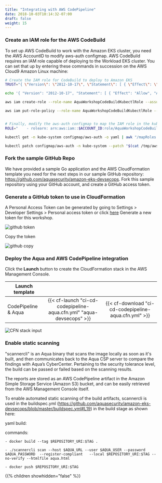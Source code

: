 ```yaml
---
title: "Integrating with AWS CodePipeline"
date: 2018-10-03T10:14:32-07:00
draft: false
weight: 15
---
```


### Create an IAM role for the AWS CodeBuild
To set up AWS CodeBuild to work with the Amazon EKS cluster, you need the AWS AccountID to modify aws-auth configmap. AWS CodeBuild requires an IAM role capable of deploying to the Workload EKS cluster. You can set that up by entering these commands in succession on the AWS Cloud9 Amazon Linux machine:

```bash
# Create the IAM role for CodeBuild to deploy to Amazon EKS
TRUST="{ \"Version\": \"2012-10-17\", \"Statement\": [ { \"Effect\": \"Allow\", \"Principal\": { \"AWS\": \"arn:aws:iam::${ACCOUNT_ID}:root\" }, \"Action\": \"sts:AssumeRole\" } ] }"

echo '{ "Version": "2012-10-17", "Statement": [ { "Effect": "Allow", "Action": "eks:Describe*", "Resource": "*" } ] }' > /tmp/iam-role-policy

aws iam create-role --role-name AquaWorkshopCodeBuildKubectlRole --assume-role-policy-document "$TRUST" --output text --query 'Role.Arn'

aws iam put-role-policy --role-name AquaWorkshopCodeBuildKubectlRole --policy-name eks-describe --policy-document file:///tmp/iam-role-policy


# Finally, modify the aws-auth configmap to map the IAM role in the kubeconfig file:
ROLE="    - rolearn: arn:aws:iam::$ACCOUNT_ID:role/AquaWorkshopCodeBuildKubectlRole\n      username: build\n      groups:\n        - system:masters"

kubectl get -n kube-system configmap/aws-auth -o yaml | awk "/mapRoles: \|/{print;print \"$ROLE\";next}1" > /tmp/aws-auth-patch.yml

kubectl patch configmap/aws-auth -n kube-system --patch "$(cat /tmp/aws-auth-patch.yml)"
```

### Fork the sample GitHub Repo
We have provided a sample Go application and the AWS CloudFormation template you need for the next steps in our sample GitHub repository: https://github.com/aquasecurity/amazon-eks-devsecops. Fork this sample repository using your GitHub account, and create a GitHub access token.

### Generate a GitHub token to use in CloudFormation
A Personal Access Token can be generated by going to Settings > Developer Settings > Personal access token or click [here](https://github.com/settings/tokens)
Generate a new token for this workshop.

![github token](/images/devsecops/github-token.png)

Copy the token

![github copy](/images/devsecops/github_copy_access.png)


### Deploy the Aqua and AWS CodePipeline integration

Click the **Launch** button to create the CloudFormation stack in the AWS Management Console.

| Launch template |  |  |
| ------ |:------:|:--------:|
| CodePipeline & Aqua |  {{< cf-launch "ci-cd-codepipeline-aqua.cfn.yml" "aqua-devsecops" >}} | {{< cf-download "ci-cd-codepipeline-aqua.cfn.yml" >}}  |

![CFN stack input](/images/devsecops/codepipeline-params-new.png)

### Enable static scanning 

"scannercli" is an Aqua binary that scans the image locally as soon as it's built, and then communicates back to the Aqua CSP server to compare the findings with Aqua’s CyberCenter. Pertaining to the security tolerance level, the build can be passed or failed based on the scanning results.

The reports are stored as an AWS CodePipeline artifact in the Amazon Simple Storage Service (Amazon S3) bucket, and can be easily retrieved from the AWS Management Console itself.

To enable automated static scanning of the build artifacts, scannercli is used in the buildspec.yml (https://github.com/aquasecurity/amazon-eks-devsecops/blob/master/buildspec.yml#L19) in the build stage as shown here:

yaml
build:

commands:

```
- docker build --tag $REPOSITORY_URI:$TAG .

- ./scannercli scan --host $AQUA_URL --user $AQUA_USER --password $AQUA_PASSWORD  --register-compliant   --local $REPOSITORY_URI:$TAG --no-verify --htmlfile aqua.html

- docker push $REPOSITORY_URI:$TAG
```

{{% children showhidden="false" %}}

